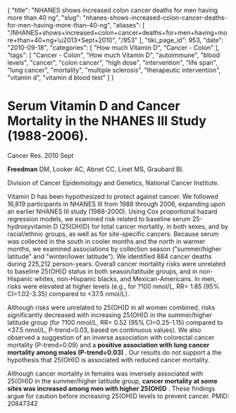 {
    "title": "NHANES shows increased colon cancer deaths for men having more than 40 ng",
    "slug": "nhanes-shows-increased-colon-cancer-deaths-for-men-having-more-than-40-ng",
    "aliases": [
        "/NHANES+shows+increased+colon+cancer+deaths+for+men+having+more+than+40+ng+\u2013+Sept+2010",
        "/953"
    ],
    "tiki_page_id": 953,
    "date": "2010-09-18",
    "categories": [
        "How much Vitamin D",
        "Cancer - Colon"
    ],
    "tags": [
        "Cancer - Colon",
        "How much Vitamin D",
        "autoimmune",
        "blood levels",
        "cancer",
        "colon cancer",
        "high dose",
        "intervention",
        "life span",
        "lung cancer",
        "mortality",
        "multiple sclerosis",
        "therapeutic intervention",
        "vitamin d",
        "vitamin d blood test"
    ]
}


# Serum Vitamin D and Cancer Mortality in the NHANES III Study (1988-2006).

Cancer Res. 2010 Sept

 **Freedman**  DM, Looker AC, Abnet CC, Linet MS, Graubard BI.

Division of Cancer Epidemiology and Genetics, National Cancer Institute.

Vitamin D has been hypothesized to protect against cancer. We followed 16,819 participants in NHANES III from 1988 through 2006, expanding upon an earlier NHANES III study (1988-2000). Using Cox proportional hazard regression models, we examined risk related to baseline serum 25-hydroxyvitamin D (25(OH)D) for total cancer mortality, in both sexes, and by racial/ethnic groups, as well as for site-specific cancers. Because serum was collected in the south in cooler months and the north in warmer months, we examined associations by collection season ("summer/higher latitude" and "winter/lower latitude"). We identified 884 cancer deaths during 225,212 person-years. Overall cancer mortality risks were unrelated to baseline 25(OH)D status in both season/latitude groups, and in non-Hispanic whites, non-Hispanic blacks, and Mexican-Americans. In men, risks were elevated at higher levels (e.g., for ?100 nmol/L, RR= 1.85 (95% CI=1.02-3.35) compared to <37.5 nmol/L). 

Although risks were unrelated to 25(OH)D in all women combined, risks significantly decreased with increasing 25(OH)D in the summer/higher latitude group (for ?100 nmol/L, RR= 0.52 (95% CI=0.25-1.15) compared to <37.5 nmol/L, P-trend=0.03, based on continuous values). We also observed a suggestion of an inverse association with colorectal cancer mortality (P-trend=0.09) and a  **positive association with lung cancer mortality among males (P-trend=0.03)** . Our results do not support a the hypothesis that 25(OH)D is associated with reduced cancer mortality. 

Although cancer mortality in females was inversely associated with 25(OH)D in the summer/higher latitude group,  **cancer mortality at some sites was increased among men with higher 25(OH)D** . These findings argue for caution before increasing 25(OH)D levels to prevent cancer. PMID: 20847342